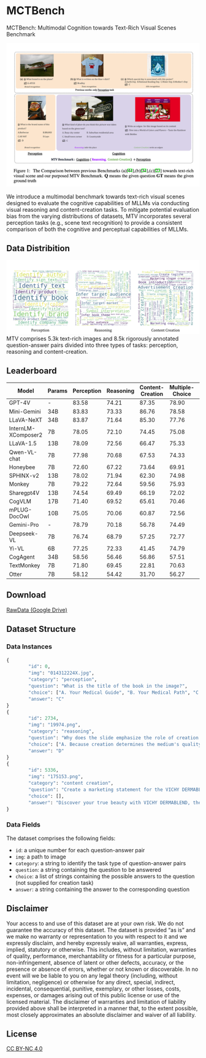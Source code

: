 # MCTBench

MCTBench: Multimodal Cognition towards Text-Rich Visual Scenes Benchmark


![head_image](./.asset/head.png)

We introduce a multimodal benchmark towards text-rich visual scenes designed to evaluate the cognitive capabilities of MLLMs via conducting visual reasoning and content-creation tasks. To mitigate potential evaluation bias from the varying distributions of datasets,  MTV incorporates several perception tasks (e.g., scene text recognition) to provide a consistent comparison of both the cognitive and perceptual capabilities of MLLMs.


## Data Distribition

![data_dist](./.asset/wordcount.png)
MTV comprises 5.3k text-rich images and 8.5k rigorously annotated question-answer pairs divided into three types of tasks: perception, reasoning and content-creation.

<!-- ## Leaderboard -->


## Leaderboard

| Model            | Params | Perception | Reasoning |Content-Creation  | Multiple-Choice | Cognition (R+C) | All |
|------------------|--------|------------|-----------|-----------|-----------|-----------|-----------|
| GPT-4V           | -      | 83.58      | 74.21     | 87.35     | 78.90     | 83.12     | 81.71     |
| Mini-Gemini      | 34B    | 83.83      | 73.33     | 86.76     | 78.58     | 82.67     | 81.31     |
| LLaVA-NeXT       | 34B    | 83.87      | 71.64     | 85.30     | 77.76     | 81.53     | 80.27     |
| InternLM-XComposer2 | 7B  | 78.05      | 72.10     | 74.45     | 75.08     | 74.76     | 74.87     |
| LLaVA-1.5        | 13B    | 78.09      | 72.56     | 66.47     | 75.33     | 70.90     | 72.37     |
| Qwen-VL-chat     | 7B     | 77.98      | 70.68     | 67.53     | 74.33     | 70.93     | 72.06     |
| Honeybee         | 7B     | 72.60      | 67.22     | 73.64     | 69.91     | 71.78     | 71.15     |
| SPHINX-v2        | 13B    | 78.02      | 71.94     | 62.30     | 74.98     | 68.64     | 70.75     |
| Monkey           | 7B     | 79.22      | 72.64     | 59.56     | 75.93     | 67.75     | 70.47     |
| Sharegpt4V       | 13B    | 74.54      | 69.49     | 66.19     | 72.02     | 69.10     | 70.07     |
| CogVLM           | 17B    | 71.40      | 69.52     | 65.61     | 70.46     | 68.04     | 68.84     |
| mPLUG-DocOwl     | 10B    | 75.05      | 70.06     | 60.87     | 72.56     | 66.71     | 68.66     |
| Gemini-Pro       | -      | 78.79      | 70.18     | 56.78     | 74.49     | 65.63     | 68.58     |
| Deepseek-VL      | 7B     | 76.74      | 68.79     | 57.25     | 72.77     | 65.01     | 67.59     |
| Yi-VL            | 6B     | 77.25      | 72.33     | 41.45     | 74.79     | 58.12     | 63.68     |
| CogAgent         | 34B    | 58.56      | 56.46     | 56.86     | 57.51     | 57.19     | 57.29     |
| TextMonkey       | 7B     | 71.80      | 69.45     | 22.81     | 70.63     | 46.72     | 54.69     |
| Otter            | 7B     | 58.12      | 54.42     | 31.70     | 56.27     | 43.99     | 48.08     |


## Download

[RawData (Google Drive)](https://drive.google.com/drive/folders/12-klr5vjGBzwTd10YLKIpzw0X5elDPSG?usp=drive_link)

<!-- 
## Direct Use
The data is designed to evaluate and enhance the multilingual textual vqa capabilities of multimodal models in the hope of facilitating the understanding of multilingual images, enabling AI to reach more people in the world.

## Out-of-Scope Use
Academic use only, not supported for commercial use -->

## Dataset Structure

### Data Instances

```python
{
        "id": 0, 
        "img": "014312224X.jpg", 
        "category": "perception", 
        "question": "What is the title of the book in the image?", 
        "choice": ["A. Your Medical Guide", "B. Your Medical Path", "C. Your Medical Mind", "D. Your Medical Journey"], 
        "answer": "C"
}
{
        "id": 2734, 
        "img": "19974.png", 
        "category": "reasoning", 
        "question": "Why does the slide emphasize the role of creation in an advertising medium's visibility?", 
        "choice": ["A. Because creation determines the medium's quality", "B. Because the medium is created by a person", "C. Because creation is the initial step in the advertising process", "D. Because creation has the highest share in advertising"], 
        "answer": "D"
}
{
        "id": 5336,
        "img": "175153.png", 
        "category": "content creation", 
        "question": "Create a marketing statement for the VICHY DERMABLEND product based on the image.", 
        "choice": [], 
        "answer": "Discover your true beauty with VICHY DERMABLEND, the skincare solution that effortlessly evens out your skin tone, letting your natural glow shine through."
}
```


### Data Fields

The dataset comprises the following fields:
- `id`: a unique number for each question-answer pair
- `img`: a path to image
- `category`: a string to identify the task type of question-answer pairs
- `question`: a string containing the question to be answered
- `choice`: a list of strings containing the possible answers to the question (not supplied for creation task)
- `answer`: a string containing the answer to the corresponding question



## Disclaimer

Your access to and use of this dataset are at your own risk. We do not guarantee the accuracy of this dataset. The dataset is provided “as is” and we make no warranty or representation to you with respect to it and we expressly disclaim, and hereby expressly waive, all warranties, express, implied, statutory or otherwise. This includes, without limitation, warranties of quality, performance, merchantability or fitness for a particular purpose, non-infringement, absence of latent or other defects, accuracy, or the presence or absence of errors, whether or not known or discoverable. In no event will we be liable to you on any legal theory (including, without limitation, negligence) or otherwise for any direct, special, indirect, incidental, consequential, punitive, exemplary, or other losses, costs, expenses, or damages arising out of this public license or use of the licensed material. The disclaimer of warranties and limitation of liability provided above shall be interpreted in a manner that, to the extent possible, most closely approximates an absolute disclaimer and waiver of all liability.

## License
[CC BY-NC 4.0](https://creativecommons.org/licenses/by-nc/4.0/)
